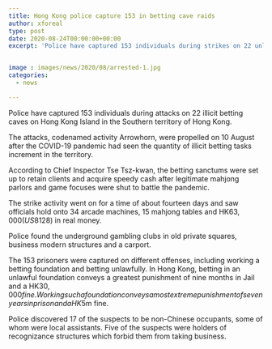 ```yaml
---
title: Hong Kong police capture 153 in betting cave raids
author: xforeal 
type: post
date: 2020-08-24T00:00:00+00:00
excerpt: 'Police have captured 153 individuals during strikes on 22 unlawful betting lairs on Hong Kong Island in the Southern zone of Hong Kong '


image : images/news/2020/08/arrested-1.jpg
categories:
  - news

---
```

Police have captured 153 individuals during attacks on 22 illicit betting caves on Hong Kong Island in the Southern territory of Hong Kong. 

The attacks, codenamed activity Arrowhorn, were propelled on 10 August after the COVID-19 pandemic had seen the quantity of illicit betting tasks increment in the territory. 

According to Chief Inspector Tse Tsz-kwan, the betting sanctums were set up to retain clients and acquire speedy cash after legitimate mahjong parlors and game focuses were shut to battle the pandemic. 

The strike activity went on for a time of about fourteen days and saw officials hold onto 34 arcade machines, 15 mahjong tables and HK$63,000 (US$8128) in real money. 

Police found the underground gambling clubs in old private squares, business modern structures and a carport. 

The 153 prisoners were captured on different offenses, including working a betting foundation and betting unlawfully. In Hong Kong, betting in an unlawful foundation conveys a greatest punishment of nine months in Jail and a HK$30,000 fine. Working such a foundation conveys a most extreme punishment of seven years in prison and a HK$5m fine. 

Police discovered 17 of the suspects to be non-Chinese occupants, some of whom were local assistants. Five of the suspects were holders of recognizance structures which forbid them from taking business.